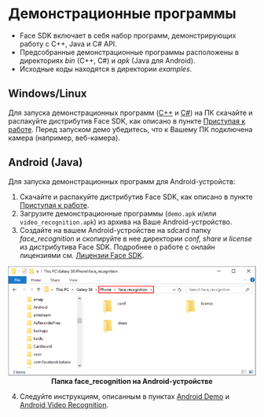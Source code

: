 # Демонстрационные программы

* Face SDK включает в себя набор программ, демонстрирующих работу с C++, Java и C# API.
* Предсобранные демонстрационные программы расположены в директориях *bin* (C++, C#) и *apk* (Java для Android). 
* Исходные коды находятся в директории *examples*.

## Windows/Linux

Для запуска демонстрационных программ ([C++](cpp) и [C#](csharp)) на ПК скачайте и распакуйте дистрибутив Face SDK, как описано в пункте [Приступая к работе](../../README.md#приступая-к-работе). Перед запуском демо убедитесь, что к Вашему ПК подключена камера (например, веб-камера).

## Android (Java)

Для запуска демонстрационных программ для Android-устройств:

1. Скачайте и распакуйте дистрибутив Face SDK, как описано в пункте [Приступая к работе](../../README.md#приступая-к-работе).
2. Загрузите демонстрационные программы (`demo.apk` и/или `video_recognition.apk`) из архива на Ваше Android-устройство.
3. Создайте на вашем Android-устройстве на sdcard папку *face_recognition* и скопируйте в нее директории *conf, share* и *license* из дистрибутива Face SDK. Подробнее о работе с онлайн лицензиями см. [Лицензии Face SDK](../licenses.md).

<p align="center">
<img width="600" src="../img/android_folders.png"><br>
<b>Папка face_recognition на Android-устройстве</b>
</p>

4. Следуйте инструкциям, описанным в пунктах [Android Demo](java/demo.md) и [Android Video Recognition](java/video_recognition_demo.md).
